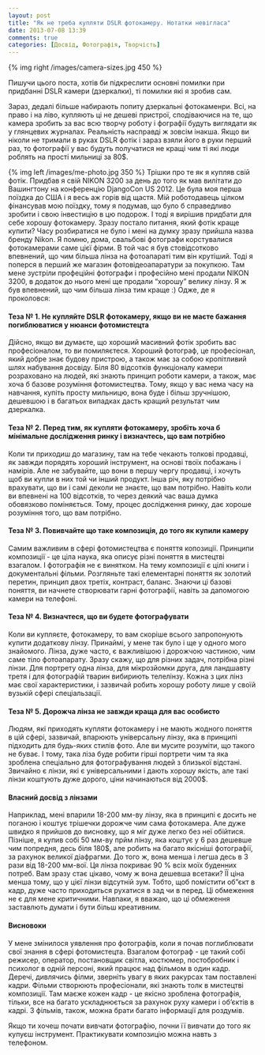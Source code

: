 ```yaml
---
layout: post
title: "Як не треба купляти DSLR фотокамеру. Нотатки невігласа"
date: 2013-07-08 13:39
comments: true
categories: [Досвід, Фотографія, Творчість] 
---
```


{% img right /images/camera-sizes.jpg 450  %}

Пишучи цього поста, хотів би підкреслити  основні помилки при придбанні DSLR камери (дзеркалки), ті помилки які я зробив сам.

Зараз, дедалі більше набирають попиту дзеркальні фотокаменри. Всі, на право і на ліво, купляють ці не дешеві пристрої, сподіваючися на те, що камера зробить за вас всю творчу роботу і фографії будуть виглядати як у глянцевих журналах. Реальність насправді ж зовсім інакша. Якщо ви ніколи не тримали в руках DSLR фотік і зараз взяли його в руки перший раз, то фотографії у вас будуть получатися не кращі чим ті які люди роблять на прості мильниці за 80$.
<!-- more -->
{% img left /images/me-photo.jpg 350  %} 
Трішки про те як я купляв свій фотік. Придбав я свій NIKON 3200 за день до того як мав вилітати до Вашингтону на конференцію  DjangoCon US 2012.  Це була моя перша поїздка до США і я весь аж горів від щастя. Мій роботодавець цілком фінансував мою поїздку, тому я подумав, що було б справедливо зробити і свою інвестицію в цю подорож. І тоді я вирішив придбати для себе хорошу фотокамеру. Зразу постало питання, який фотік краще купити? Часу розбиратися не було і мені на думку зразу прийшла назва бренду Nikon. Я помню, дома, свальбові фотографи корстувалися фотокамерами саме цієї фірми.  В той час я був стовідсотково впевнений, що чим більша лінза на фотоапараті тим він крутіший. Тоді я поперся в перший же магазин фотовідеоапаратури за покупкою. Там мене зустріли профеційні фотографи і професійно мені продали NIKON 3200, в додаток до нього мені ще продали “хорошу” велику лінзу. Я ж був впевнений, що чим більша лінза тим краще :) Одже, де я проколовся:

#### Теза № 1. Не купляйте DSLR фотокамеру, якщо ви не маєте бажання погиблюватися у нюанси фотомистецта ####

Дійсно, якщо ви думаєте, що хороший масивний фотік зробить вас професіоналом, то ви помиляєтеся. Хороший фотограф, це професіонал, який добре знає будову пристрою, а також має за собою кропітливий шлях набування досвіду. Біля 80 відсотків функціоналу камери розраховано на людей, які знають принцип роботи камери, а також, має хоча б базове розуміння фотомистецтва. Тому, якщо у вас нема часу на навчання, купіть просту мильницю, вона буде і більш зручнішою, дешевшою і в багатьох випадках дасть кращий результат чим дзеркалка. 

#### Теза  № 2. Перед тим, як купляти фотокамеру, зробіть хоча б мінімальне дослідження ринку і визначтесь, що вам потрібно #### 

Коли ти приходиш до магазину, там на тебе чекають толкові продавці, як завжди порядять хороший інструмент, на основі твоїх побажань і намірів.  Але не забувайте, що вони в першу чергу продавці, і хочуть щоб ви купли в них той чи інший продукт. Інша річ, яку потрібно врахувати, що ви і самі деколи не знаєте, що вам потрібно. Навіть коли ви впевнені на 100 відсотків, то через деякий час ваша думка обовязково поміняється. Тому, процес дослідження ринку, дає хороше розуміння того, що вам потрібно. 


#### Теза № 3. Повивчайте що таке композиція, до того як купили камеру ####

Самим важливим в сфері фотомистецтва є поняття копозиції. Принципи композиції - це  ціла наука, яка описує різні поняття в мистецтві взагалом.  І фотографія не є винятком. На тему композиції є цілі книги і документальні фільми. Розгляньте такі елементарні поняття як золотий перетин, принцип двох третіх, контраст, баланс. Знаючи ці базові поняття, ви начнете створювати гарні фотографії, навіть за дапомогою камери на телефоні. 

#### Теза № 4. Визначтеся, що ви будете фотографувати ####

Коли ви купляєте, фотокамеру, то вам скоріше всього запропонують купити додаткову лінзу. Принаймі, у мене так було і ще у одного мого знайомого. Лінза, дуже часто, є важливішою і дорожчою частиною, чим саме тіло фотоапарату. Зразу скажу, що для  різних задач, потрібна різні лінзи. Для портрету одна лінза, для мікрозйомки друга, для ландшавту третя і для фотографій тварин вибириють телелінзу. Кожна з цих лінз має свої характеристики, і зазвичай робить хорошу роботу лише у своїй вузькій сфері спеціальзації.  

#### Теза № 5.  Дорожча лінза не завжди краща для вас особисто #### 

Людям, які приходять купляти фотокамеру і не мають жодного поняття в цій сфері, зазвичай, впарюють універсальну лінзу, яка в принципі підходить для будь-яких стилів фото. Але ви мусите розуміти, що такого не буває. І тому, така ліза буде робити гірші портрети чим та яка зроблена спеціально для фотографування людей з близької відстані. Звичайно є лінзи, які є універсальними і дають хорошу якість, але такі лінзи коштують дуже дорого, ціни начинаються від 2000$.

#### Власний досвід з лінзами ####

Наприклад, мені впарили 18-200 мм-ву лінзу, яка в принципі є досить не поганою і коштує трішечки дорожче чим сама фотокамера. Але дуже швидко я прийшов до висновку, що я міг дуже легко без неї обійтися. Пізніше, я купив собі 50 мм-ву прйм лінзу, яка коштує у 6 раз дешевше чим попредня, десь біля 180$, але робить на багато якісніші фотографії, за рахунок великої діафрагми. До того ж, вона менша і легша десь в 3 рази від 18-200 мм-вої. Ця лінза покриває 90 % всіх моїх буденних потреб.  Вам зразу стає цікаво, чому ж вона дешевша всетаки? ЇЇ ціна менша тому, що у цієї лінзи відсутній зум. Тобто, щоб помістити об”єкт в кадр, дуже часто приходиться рухатися в зад чи в перед. Ці обмеження не є для мене критичними. Навпаки, я вважаю, що ці обмеження заставлють думати і бути більш креативним.


#### Висновоки ####

У мене змінилося уявлення про фотографів, коли я почав поглиблювати свої знання в сфері фотомистецта. Взагалом фотограф - це такий собі режисер, оператор, постановщик світла, костюмер, постобробник  і психолог в одній персоні, який працює над фільмом в один кадр. 
Деречі, дивлячись філми, зверніть увагу в яких ракурсах там поставлені кадри. Фільми створюють професіонали, які знають толк в мистецтві композиції. Там маєже кожен кадр - це якісно зроблена фотографія, тільки, все на багато ускладнюється за рахунок руху камери і об’єктів в кадрі. З фільмів, також, можна брати багато інформації для роздумів. 

Якщо ти хочеш почати вивчати фотографію, почни її вивчати до того як купуєш інструмент.  Практикувати композицію можна навть з телефоном. 



